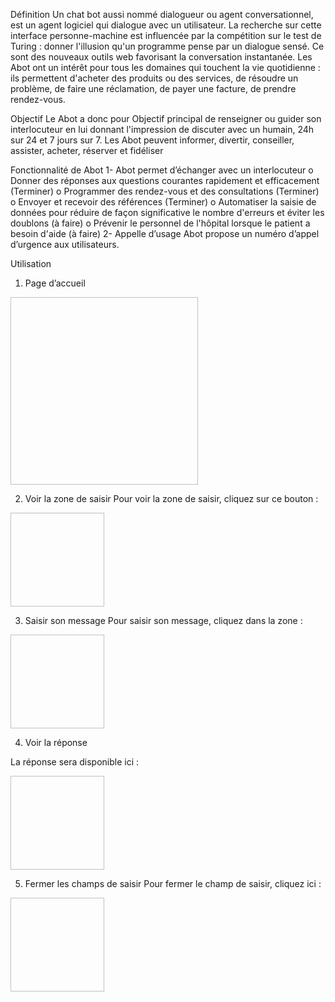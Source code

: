 Définition 
  Un chat bot aussi nommé dialogueur ou agent conversationnel, est un agent logiciel qui dialogue avec un utilisateur. La recherche sur cette interface personne-machine est influencée par la compétition sur le test de Turing : donner l'illusion qu'un programme pense par un dialogue sensé. Ce sont des nouveaux outils web favorisant la conversation instantanée.
  Les Abot ont un intérêt pour tous les domaines qui touchent la vie quotidienne : ils permettent d'acheter des produits ou des services, de résoudre un problème, de faire une réclamation, de payer une facture, de prendre rendez-vous.

Objectif 
  Le Abot a donc pour Objectif principal de renseigner ou guider son interlocuteur en lui donnant l'impression de discuter avec un humain, 24h sur 24 et 7 jours sur 7. Les Abot peuvent informer, divertir, conseiller, assister, acheter, réserver et fidéliser

Fonctionnalité de Abot
  1-	Abot permet d’échanger avec un interlocuteur
    o	Donner des réponses aux questions courantes rapidement et efficacement (Terminer)
    o	Programmer des rendez-vous et des consultations (Terminer)
    o	Envoyer et recevoir des références (Terminer)
    o	Automatiser la saisie de données pour réduire de façon significative le nombre d'erreurs et éviter les doublons (à faire)
    o	Prévenir le personnel de l'hôpital lorsque le patient a besoin d'aide (à faire)
  2-	Appelle d’usage
    Abot propose un numéro d’appel d’urgence aux utilisateurs. 

Utilisation
1.	Page d’accueil 

<img style="width : 300px; height : 300px;" href="https://github.com/di-bootcamp-hackathon01-groupe-h/abot/blob/main/assets/img/read/7.PNG">









2.	Voir la zone de saisir
Pour voir la zone de saisir, cliquez sur ce bouton :

<img style="width : 150px; height : 150px;" href="https://github.com/di-bootcamp-hackathon01-groupe-h/abot/blob/main/assets/img/read/1.PNG">

3.	Saisir son message
Pour saisir son message, cliquez dans la zone :

<img style="width : 150px; height : 150px;" href="https://github.com/di-bootcamp-hackathon01-groupe-h/abot/blob/main/assets/img/read/2.PNG">






4.	Voir la réponse 

La réponse sera disponible ici :

<img style="width : 150px; height : 150px;" href="https://github.com/di-bootcamp-hackathon01-groupe-h/abot/blob/main/assets/img/read/3.PNG">



5.	Fermer les champs de saisir
Pour fermer le champ de saisir, cliquez ici :

<img style="width : 150px; height : 150px;"  href="https://github.com/di-bootcamp-hackathon01-groupe-h/abot/blob/main/assets/img/read/4.PNG">



